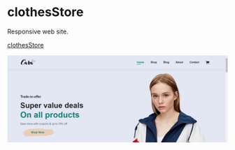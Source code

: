 # clothesStore
Responsive web site.

<a href="https://mamartam.github.io/clothesStore/">clothesStore</a>

<img src="img/clothesStore.png" alt="clothesStore">